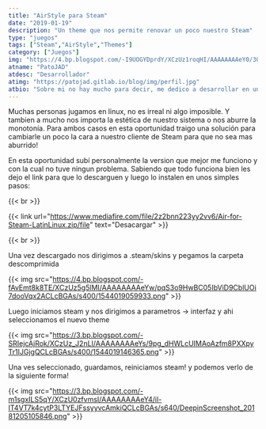 ```yaml
---
title: "AirStyle para Steam"
date: "2019-01-19"
description: "Un theme que nos permite renovar un poco nuestro Steam"
type: "juegos"
tags: ["Steam","AirStyle","Themes"]
category: ["Juegos"]
img: "https://4.bp.blogspot.com/-I9UOGYDprdY/XCzUz1roqHI/AAAAAAAAeY0/3QgmcO4GQHkem-J8l3BO4B1jj5LSaF39gCLcBGAs/s640/DeepinScreenshot_20181205105759.png"
atname: "PatoJAD"
atdesc: "Desarrollador"
atimg: "https://patojad.gitlab.io/blog/img/perfil.jpg"
atbio: "Sobre mi no hay mucho para decir, me dedico a desarrollar en una empresa de telecomunicaciones, utilizo linux desde el 2012 y hace años que es mi sistema operativo main. Soy una persona que busca crecer profesionalmente sin dejar de divertirse y hacer lo que me gusta. Siempre digo que cuando un proyecto sale es importante agradecer, por lo cual les recomiendo a todos leer la seccion Agreadecimientos en la cual me tome un tiempito para poder agradecer a todos y cada uno de los que hicieron posible todo esto."
---
```


Muchas personas jugamos en linux, no es irreal ni algo imposible. Y tambien a mucho nos importa la estética de nuestro sistema o nos aburre la monotonía. Para ambos casos en esta oportunidad traigo una solución para cambiarle un poco la cara a nuestro cliente de Steam para que no sea mas aburrido!

En esta oportunidad subí personalmente la version que mejor me funciono y con la cual no tuve ningun problema. Sabiendo que todo funciona bien les dejo el link para que lo descarguen y luego lo instalen en unos simples pasos:

{{< br >}}

{{< link url="https://www.mediafire.com/file/2z2bnn223yy2vv6/Air-for-Steam-LatinLinux.zip/file" text="Desacargar" >}}

{{< br >}}

Una vez descargado nos dirigimos a .steam/skins y pegamos la carpeta descomprimida

{{< img src="https://4.bp.blogspot.com/-fAvEmt8k8TE/XCzUz5g5lMI/AAAAAAAAeYw/pqS3o9HwBC05IbViD9CblUOi7dooVqx2ACLcBGAs/s400/1544019059933.png" >}}

Luego iniciamos steam y nos dirigimos a parametros -> interfaz y ahi seleccionamos el nuevo theme

{{< img src="https://3.bp.blogspot.com/-SRIejcAjRok/XCzUz_J2nLI/AAAAAAAAeYs/9pg_dHWLcUIMAoAzfm8PXXpyTr1IJGjgQCLcBGAs/s400/1544019146365.png" >}}

Una ves seleccionado, guardamos, reiniciamos steam! y podemos verlo de la siguiente forma!

{{< img src="https://3.bp.blogspot.com/-m1sgxILS5qY/XCzU0zfvmsI/AAAAAAAAeY4/il-IT4VT7k4cytP3LTYEJFssyyvcAmkiQCLcBGAs/s640/DeepinScreenshot_20181205105846.png" >}}
